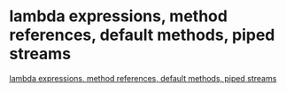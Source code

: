 # lambda expressions, method references, default methods, piped streams
[lambda expressions, method references, default methods, piped streams](https://aiwithcloud.com/2022/09/19/lambda_expressions_method_references_default_methods_piped_streams/)